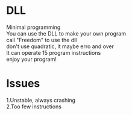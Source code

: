 # DLL
Minimal programming  
You can use the DLL to make your own program  
call "Freedom" to use the dll  
don't use quadratic, it maybe erro and over  
It can operate 15 program instructions   
enjoy your program!  
# Issues
1.Unstable, always crashing  
2.Too few instructions
